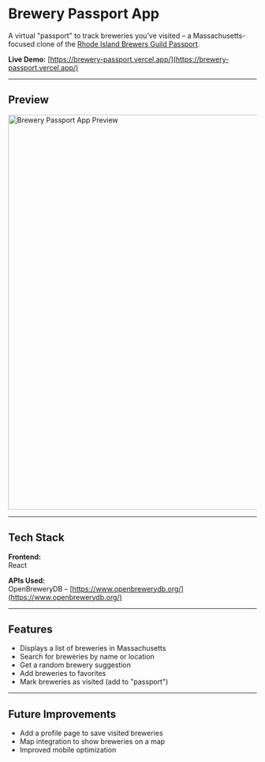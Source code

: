 # Brewery Passport App

A virtual "passport" to track breweries you’ve visited – a Massachusetts-focused clone of the [Rhode Island Brewers Guild Passport](https://www.ribrewersguild.org/passport).

**Live Demo:** [https://brewery-passport.vercel.app/](https://brewery-passport.vercel.app/)

---

## Preview

<img width="800" alt="Brewery Passport App Preview" src="https://github.com/user-attachments/assets/9c1df115-af93-4d86-a122-b25b1118da3f" />

---

## Tech Stack

**Frontend:**  
React

**APIs Used:**  
OpenBreweryDB – [https://www.openbrewerydb.org/](https://www.openbrewerydb.org/)

---

## Features

- Displays a list of breweries in Massachusetts  
- Search for breweries by name or location  
- Get a random brewery suggestion  
- Add breweries to favorites  
- Mark breweries as visited (add to "passport")

---

## Future Improvements

- Add a profile page to save visited breweries  
- Map integration to show breweries on a map  
- Improved mobile optimization



